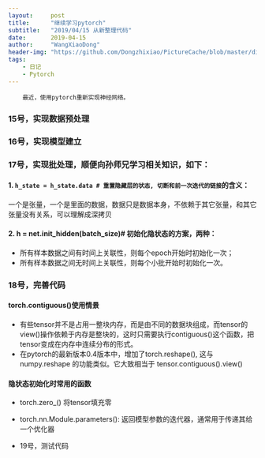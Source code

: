 ```yaml
---
layout:     post
title:      "继续学习pytorch"
subtitle:   "2019/04/15 从新整理代码"
date:       2019-04-15
author:     "WangXiaoDong"
header-img: "https://github.com/Dongzhixiao/PictureCache/blob/master/diaryPic/20190415.jpg?raw=true"
tags:
    - 日记
    - Pytorch
---
```



```
    最近，使用pytorch重新实现神经网络。
```

### 15号，实现数据预处理

### 16号，实现模型建立

### 17号，实现批处理，顺便向孙师兄学习相关知识，如下：

#### 1. `h_state = h_state.data # 重置隐藏层的状态, 切断和前一次迭代的链接`的含义：
   
一个是张量，一个是里面的数据，数据只是数据本身，不依赖于其它张量，和其它张量没有关系，可以理解成深拷贝

#### 2. h = net.init_hidden(batch_size)# 初始化隐状态的方案，两种：

- 所有样本数据之间有时间上关联性，则每个epoch开始时初始化一次；
- 所有样本数据之间无时间上关联性，则每个小批开始时初始化一次。    

### 18号，完善代码

#### torch.contiguous()使用情景

- 有些tensor并不是占用一整块内存，而是由不同的数据块组成，而tensor的view()操作依赖于内存是整块的，这时只需要执行contiguous()这个函数，把tensor变成在内存中连续分布的形式。 
- 在pytorch的最新版本0.4版本中，增加了torch.reshape(), 这与 numpy.reshape 的功能类似。它大致相当于 tensor.contiguous().view()

#### 隐状态初始化时常用的函数

- torch.zero_() 将tensor填充零
- torch.nn.Module.parameters(): 返回模型参数的迭代器，通常用于传递其给一个优化器

- 19号，测试代码